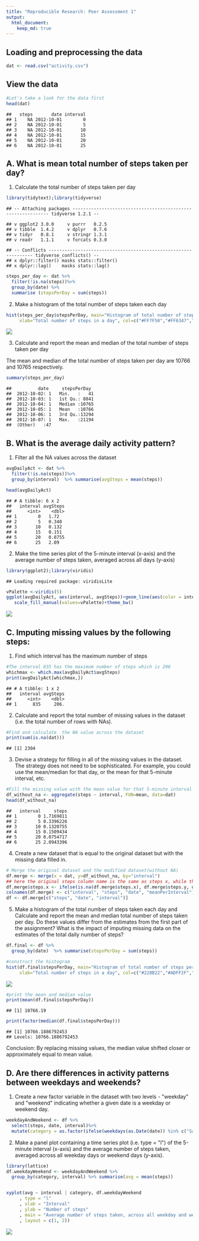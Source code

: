 ```yaml
---
title: "Reproducible Research: Peer Assessment 1"
output: 
  html_document:
    keep_md: true
---
```



## Loading and preprocessing the data

```r
dat <- read.csv("activity.csv")
```
## View the data

```r
#Let's take a look for the data first
head(dat)
```

```
##   steps       date interval
## 1    NA 2012-10-01        0
## 2    NA 2012-10-01        5
## 3    NA 2012-10-01       10
## 4    NA 2012-10-01       15
## 5    NA 2012-10-01       20
## 6    NA 2012-10-01       25
```
## A. What is mean total number of steps taken per day?

1. Calculate the total number of steps taken per day

```r
library(tidytext);library(tidyverse)
```

```
## -- Attaching packages ------------------------------------------------------------- tidyverse 1.2.1 --
```

```
## v ggplot2 3.0.0     v purrr   0.2.5
## v tibble  1.4.2     v dplyr   0.7.6
## v tidyr   0.8.1     v stringr 1.3.1
## v readr   1.1.1     v forcats 0.3.0
```

```
## -- Conflicts ---------------------------------------------------------------- tidyverse_conflicts() --
## x dplyr::filter() masks stats::filter()
## x dplyr::lag()    masks stats::lag()
```

```r
steps_per_day <- dat %>%
  filter(!is.na(steps))%>%
  group_by(date) %>%
  summarise (stepsPerDay = sum(steps))
```
2. Make a histogram of the total number of steps taken each day

```r
hist(steps_per_day$stepsPerDay, main="Histogram of total number of steps per day", 
     xlab="Total number of steps in a day", col=c("#FF7F50","#FF6347","#FFA500","#FF8C00","#DC143C"))
```

![](PA1_template_files/figure-html/unnamed-chunk-4-1.png)<!-- -->

3. Calculate and report the mean and median of the total number of steps taken per day

The mean and median of the total number of steps taken per day are 10766 and 10765 respectively.

```r
summary(steps_per_day)
```

```
##          date     stepsPerDay   
##  2012-10-02: 1   Min.   :   41  
##  2012-10-03: 1   1st Qu.: 8841  
##  2012-10-04: 1   Median :10765  
##  2012-10-05: 1   Mean   :10766  
##  2012-10-06: 1   3rd Qu.:13294  
##  2012-10-07: 1   Max.   :21194  
##  (Other)   :47
```
## B. What is the average daily activity pattern?

1. Filter all the NA values across the dataset

```r
avgDailyAct <- dat %>%
  filter(!is.na(steps))%>%
  group_by(interval)  %>% summarise(avgSteps = mean(steps))

head(avgDailyAct)
```

```
## # A tibble: 6 x 2
##   interval avgSteps
##      <int>    <dbl>
## 1        0   1.72  
## 2        5   0.340 
## 3       10   0.132 
## 4       15   0.151 
## 5       20   0.0755
## 6       25   2.09
```
2. Make the time series plot of the 5-minute interval (x-axis) and the average number of steps taken, averaged across all days (y-axis)

```r
library(ggplot2);library(viridis)
```

```
## Loading required package: viridisLite
```

```r
vPalette <-viridis(5) 
ggplot(avgDailyAct, aes(interval, avgSteps))+geom_line(aes(color = interval), size=1.2)+
   scale_fill_manual(values=vPalette)+theme_bw()
```

![](PA1_template_files/figure-html/unnamed-chunk-7-1.png)<!-- -->

## C. Imputing missing values by the following steps:

1. Find which interval has the maximum number of steps

```r
#The interval 835 has the maximum number of steps which is 206
whichmax <- which.max(avgDailyAct$avgSteps)
print(avgDailyAct[whichmax,])
```

```
## # A tibble: 1 x 2
##   interval avgSteps
##      <int>    <dbl>
## 1      835     206.
```
2. Calculate and report the total number of missing values in the dataset (i.e. the total number of rows with NAs).  

```r
#Find and calculate  the NA value across the dataset
print(sum(is.na(dat)))
```

```
## [1] 2304
```
3. Devise a strategy for filling in all of the missing values in the dataset. The strategy does not need to be sophisticated. For example, you could use the mean/median for that day, or the mean for that 5-minute interval, etc.

```r
#Fill the missing value with the mean value for that 5-minute interval
df_without_na <- aggregate(steps ~ interval, FUN=mean, data=dat)
head(df_without_na)
```

```
##   interval     steps
## 1        0 1.7169811
## 2        5 0.3396226
## 3       10 0.1320755
## 4       15 0.1509434
## 5       20 0.0754717
## 6       25 2.0943396
```
4. Create a new dataset that is equal to the original dataset but with the missing data filled in.

```r
# Merge the original dataset and the modified dataset(without NA)
df.merge <- merge(x = dat, y=df_without_na, by="interval")
## here the original steps column name is the same as steps x, while the steps.y column is the mean value for each interval
df.merge$steps.x <- ifelse(is.na(df.merge$steps.x), df.merge$steps.y, df.merge$steps.x)
colnames(df.merge) <- c("interval", "steps", "date", "meanPerInterval")
df <- df.merge[c("steps", "date", "interval")]
```

5. Make a histogram of the total number of steps taken each day and Calculate and report the mean and median total number of steps taken per day. Do these values differ from the estimates from the first part of the assignment? What is the impact of imputing missing data on the estimates of the total daily number of steps?

```r
df.final <- df %>%
  group_by(date)  %>% summarise(stepsPerDay = sum(steps)) 

#construct the histogram 
hist(df.final$stepsPerDay, main="Histogram of total number of steps per day", 
     xlab="Total number of steps in a day", col=c("#228B22","#ADFF2F","#3CB371","#808000","#BDB76B"))
```

![](PA1_template_files/figure-html/unnamed-chunk-12-1.png)<!-- -->

```r
#print the mean and median value
print(mean(df.final$stepsPerDay))
```

```
## [1] 10766.19
```

```r
print(factor(median(df.final$stepsPerDay)))
```

```
## [1] 10766.1886792453
## Levels: 10766.1886792453
```
Conclusion: By replacing missing values, the median value shifted closer or approximately equal to mean value.

## D. Are there differences in activity patterns between weekdays and weekends?

1. Create a new factor variable in the dataset with two levels - "weekday"
and "weekend" indicating whether a given date is a weekday or weekend
day.

```r
weekdayAndWeekend <- df %>%
  select(steps, date, interval)%>%
  mutate(category = as.factor(ifelse(weekdays(as.Date(date)) %in% c("Saturday", "Sunday"), "weekend", "weekdays")))  
```
2. Make a panel plot containing a time series plot (i.e. type = "l") of the 5-minute interval (x-axis) and the average number of steps taken, averaged across all weekday days or weekend days (y-axis).

```r
library(lattice)
df.weekdayWeekend <- weekdayAndWeekend %>%
  group_by(category, interval) %>% summarise(avg = mean(steps))


xyplot(avg ~ interval | category, df.weekdayWeekend
     , type = "l"
     , xlab = "Interval"
     , ylab = "Number of steps"
     , main = "Average number of steps taken, across all weekday and weekend"
     , layout = c(1, 2))
```

![](PA1_template_files/figure-html/unnamed-chunk-14-1.png)<!-- -->
